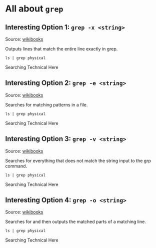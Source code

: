 # All about ```grep```

## Interesting Option 1: ```grep -x <string>```
Source: [wikibooks](https://en.wikibooks.org/wiki/Grep)

Outputs lines that match the entire line exactly in grep.

```
ls | grep physical
```
Searching Technical Here

## Interesting Option 2: ```grep -e <string>```
Source: [wikibooks](https://en.wikibooks.org/wiki/Grep)

Searches for matching patterns in a file.

```
ls | grep physical
```
Searching Technical Here

## Interesting Option 3: ```grep -v <string>```
Source: [wikibooks](https://en.wikibooks.org/wiki/Grep)

Searches for everything that does not match the string input to the grp command.

```
ls | grep physical
```
Searching Technical Here

## Interesting Option 4: ```grep -o <string>```
Source: [wikibooks](https://en.wikibooks.org/wiki/Grep)

Searches for and then outputs the matched parts of a matching line.

```
ls | grep physical
```
Searching Technical Here
